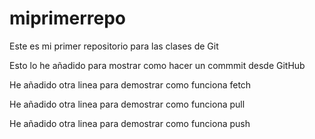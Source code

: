 # miprimerrepo
Este es mi primer repositorio para las clases de Git

Esto lo he añadido para mostrar como hacer un commmit desde GitHub

He añadido otra linea para demostrar como funciona fetch

He añadido otra linea para demostrar como funciona pull

He añadido otra linea para demostrar como funciona push
